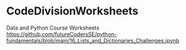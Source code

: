 # CodeDivisionWorksheets
Data and Python Course Worksheets
https://github.com/futureCodersSE/python-fundamentals/blob/main/16_Lists_and_Dictionaries_Challenges.ipynb
